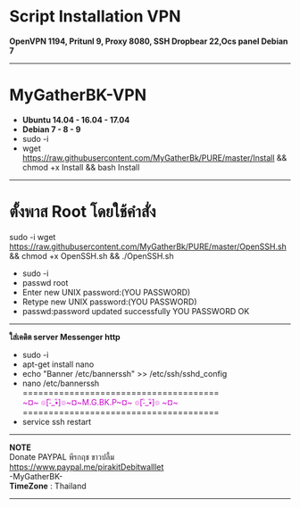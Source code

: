 # Script Installation VPN

**OpenVPN 1194, Pritunl 9, Proxy 8080, SSH Dropbear 22,Ocs panel Debian 7**

____________________________________________________________________________________________________
# **MyGatherBK-VPN**

-  **Ubuntu 14.04 - 16.04 - 17.04**
- **Debian 7 - 8 - 9**
- sudo -i <br>
- wget https://raw.githubusercontent.com/MyGatherBk/PURE/master/Install && chmod +x Install && bash Install

____________________________________________________________________________________________________
# **ตั้งพาส Root โดยใช้คำสั่ง** <br>

sudo -i
wget https://raw.githubusercontent.com/MyGatherBk/PURE/master/OpenSSH.sh && chmod +x OpenSSH.sh && ./OpenSSH.sh

- sudo -i <br>
- passwd root<br>
- Enter new UNIX password:(YOU PASSWORD)<br>
- Retype new UNIX password:(YOU PASSWORD)<br>
- passwd:password updated successfully YOU PASSWORD OK<br>
____________________________________________________________________________________________________
**ใส่เคดิต  server Messenger http**
- sudo -i<br>
- apt-get install nano<br>
- echo "Banner /etc/bannerssh" >> /etc/ssh/sshd_config<br>
- nano /etc/bannerssh<br>
======================================<br>
<font color="#CC00CC"> ~¤~ ๏[-ิ_•ิ]๏~¤~M.G.BK.P~¤~ ๏[-ิ_•ิ]๏ ~¤~</font><br>
======================================<br>
- service ssh restart



____________________________________________________________________________________________________
**NOTE**<br>
Donate PAYPAL พีรกฤช ขาวปลื้ม<br>
https://www.paypal.me/pirakitDebitwalllet<br>
 -MyGatherBK-<br>
  **TimeZone**   :  Thailand
____________________________________________________________________________________________________
